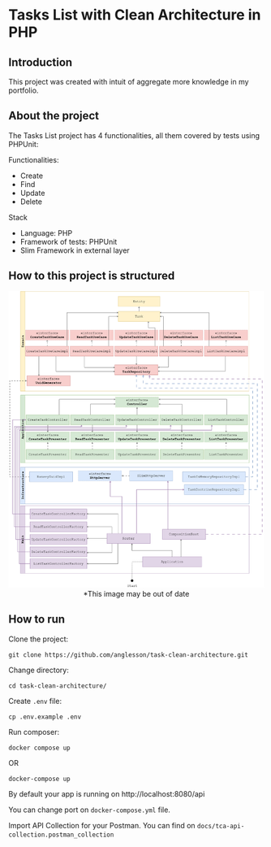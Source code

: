 # Tasks List with Clean Architecture in PHP

## Introduction
This project was created with intuit of aggregate more knowledge in my portfolio.

## About the project
The Tasks List project has 4 functionalities, all them covered by tests using PHPUnit:

Functionalities:
- Create
- Find
- Update
- Delete 

Stack
- Language: PHP
- Framework of tests: PHPUnit
- Slim Framework in external layer

## How to this project is structured
<p align="center">
  <img src="docs\structure.png"/>
  <label>*This image may be out of date</label>
</p>

## How to run

Clone the project:
```
git clone https://github.com/anglesson/task-clean-architecture.git
```

Change directory:
```
cd task-clean-architecture/
```

Create `.env` file:
```
cp .env.example .env
```

Run composer:
```
docker compose up
```

OR

```
docker-compose up
```
By default your app is running on http://localhost:8080/api

You can change port on `docker-compose.yml` file.

Import API Collection for your Postman. You can find on `docs/tca-api-collection.postman_collection`

